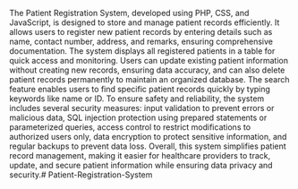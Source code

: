 The Patient Registration System, developed using PHP, CSS, and JavaScript, is designed to store and manage patient records efficiently. It allows users to register new patient records by entering details such as name, contact number, address, and remarks, ensuring comprehensive documentation. The system displays all registered patients in a table for quick access and monitoring. Users can update existing patient information without creating new records, ensuring data accuracy, and can also delete patient records permanently to maintain an organized database. The search feature enables users to find specific patient records quickly by typing keywords like name or ID. To ensure safety and reliability, the system includes several security measures: input validation to prevent errors or malicious data, SQL injection protection using prepared statements or parameterized queries, access control to restrict modifications to authorized users only, data encryption to protect sensitive information, and regular backups to prevent data loss. Overall, this system simplifies patient record management, making it easier for healthcare providers to track, update, and secure patient information while ensuring data privacy and security.# Patient-Registration-System
